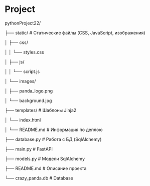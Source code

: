 # Project
pythonProject22/

├── static/                 # Статические файлы (CSS, JavaScript, изображения)

│   ├── css/

│   │   └── styles.css

│   ├── js/

│   │   └── script.js

│   └── images/            

│       ├── panda_logo.png

│       └── background.jpg

├── templates/              # Шаблоны Jinja2

│   └── index.html

│   └── README.md            # Информация по деплою

├── database.py           # Работа с БД (SqlAlchemy)

├── main.py               # FastAPI

├── models.py             # Модели SqlAlchemy

├── README.md             # Описание проекта

└── crazy_panda.db        # Database 
